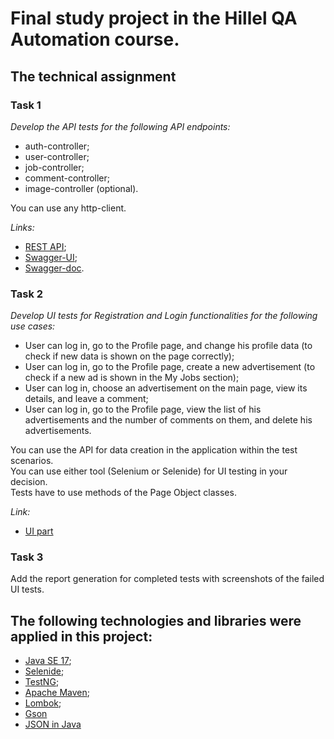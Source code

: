 # Final study project in the Hillel QA Automation course.

## The technical assignment

### Task 1
*Develop the API tests for the following API endpoints:*
- auth-controller;
- user-controller;
- job-controller;
- comment-controller;
- image-controller (optional).<br>

You can use any http-client.<br>

*Links:*
- [REST API](https://freelance.lsrv.in.ua/api/);
- [Swagger-UI](https://freelance.lsrv.in.ua/swagger-ui/index.html);
- [Swagger-doc](https://freelance.lsrv.in.ua/v3/api-docs/).

### Task 2
*Develop UI tests for Registration and Login functionalities for the following use cases:*
- User can log in, go to the Profile page, and change his profile data (to check if new data is shown on the page correctly);
- User can log in, go to the Profile page, create a new advertisement (to check if a new ad is shown in the My Jobs section);
- User can log in, choose an advertisement on the main page, view its details, and leave a comment;
- User can log in, go to the Profile page, view the list of his advertisements and the number of comments on them, and delete his advertisements.<br>

You can use the API for data creation in the application within the test scenarios.<br> 
You can use either tool (Selenium or Selenide) for UI testing in your decision.<br>
Tests have to use methods of the Page Object classes.<br>

*Link:*
- [UI part](https://freelance.lsrv.in.ua/)

### Task 3
Add the report generation for completed tests with screenshots of the failed UI tests.

## The following technologies and libraries were applied in this project:
- [Java SE 17](https://docs.oracle.com/en/java/javase/17/);
- [Selenide](https://selenide.org/documentation.html);
- [TestNG](https://testng.org/doc/);
- [Apache Maven](https://maven.apache.org/);
- [Lombok](https://projectlombok.org/);
- [Gson](https://github.com/google/gson/)
- [JSON in Java](https://github.com/stleary/JSON-java/)